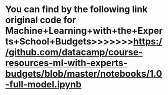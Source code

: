 
# You can find by the following link original code for Machine+Learning+with+the+Experts+School+Budgets>>>>>>>https://github.com/datacamp/course-resources-ml-with-experts-budgets/blob/master/notebooks/1.0-full-model.ipynb
